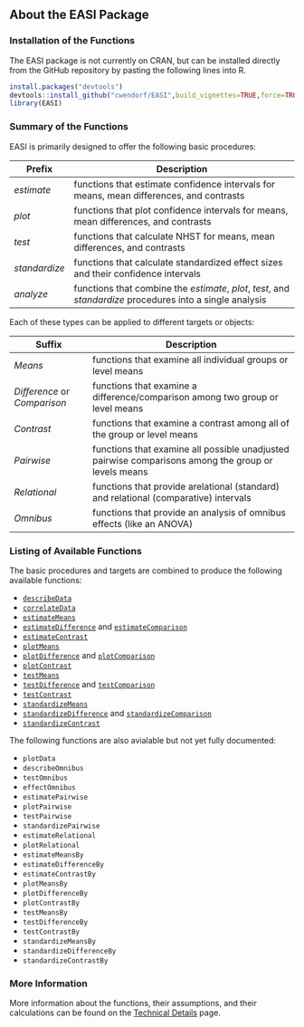 ## About the EASI Package

### Installation of the Functions

The EASI package is not currently on CRAN, but can be installed directly from the GitHub repository by pasting the following lines into R.

``` r
install.packages("devtools")
devtools::install_github("cwendorf/EASI",build_vignettes=TRUE,force=TRUE)
library(EASI)
```

### Summary of the Functions

EASI is primarily designed to offer the following basic procedures:

Prefix | Description
--- | ---
_estimate_ | functions that estimate confidence intervals for means, mean differences, and contrasts
_plot_| functions that plot confidence intervals for means, mean differences, and contrasts
_test_ | functions that calculate NHST for means, mean differences, and contrasts
_standardize_| functions that calculate standardized effect sizes and their confidence intervals
_analyze_ | functions that combine the _estimate_, _plot_, _test_, and _standardize_ procedures into a single analysis

Each of these types can be applied to different targets or objects:

Suffix | Description
--- | ---
_Means_| functions that examine all individual groups or level means
_Difference_ or _Comparison_ | functions that examine a difference/comparison among two group or level means
_Contrast_ | functions that examine a contrast among all of the group or level means
_Pairwise_ | functions that examine all possible unadjusted pairwise comparisons among the group or levels means
_Relational_ | functions that provide arelational (standard) and relational (comparative) intervals 
_Omnibus_ | functions that provide an analysis of omnibus effects (like an ANOVA)


### Listing of Available Functions

The basic procedures and targets are combined to produce the following available functions:

- [`describeData`](./describeData.md)
- [`correlateData`](./correlatedData.md)
- [`estimateMeans`](./estimateMeans.md)
- [`estimateDifference`](./estimateDifference.md) and [`estimateComparison`](./estimateDifference.md)
- [`estimateContrast`](./estimateContrast.md)
- [`plotMeans`](./plotMeans.md)
- [`plotDifference`](./plotDifference.md) and [`plotComparison`](./plotDifference.md)
- [`plotContrast`](./plotContrast)
- [`testMeans`](./testMeans.md)
- [`testDifference`](./testDifference.md) and [`testComparison`](./testDifference.md)
- [`testContrast`](./testContrast.md)
- [`standardizeMeans`](./standardizeMeans.md)
- [`standardizeDifference`](./standardizeDifference.md) and [`standardizeComparison`](./standardizeDifference.md)
- [`standardizeContrast`](./standardizeContrast.md) 

The following functions are also avialable but not yet fully documented:

- `plotData`
- `describeOmnibus`
- `testOmnibus`
- `effectOmnibus`
- `estimatePairwise`
- `plotPairwise`
- `testPairwise`
- `standardizePairwise`
- `estimateRelational`
- `plotRelational`
- `estimateMeansBy`
- `estimateDifferenceBy`
- `estimateContrastBy`
- `plotMeansBy`
- `plotDifferenceBy`
- `plotContrastBy`
- `testMeansBy`
- `testDifferenceBy`
- `testContrastBy`
- `standardizeMeansBy`
- `standardizeDifferenceBy`
- `standardizeContrastBy` 

### More Information

More information about the functions, their assumptions, and their calculations can be found on the [Technical Details](./TechnicalDetails.md) page.

